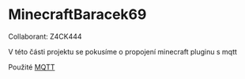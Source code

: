 # MinecraftBaracek69
Collaborant: Z4CK444

V této části projektu se pokusíme o propojení minecraft pluginu s mqtt

Použité [MQTT](https://www.eclipse.org/paho/index.php?page=clients/java/index.php)
